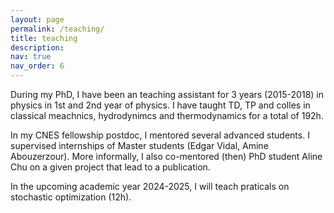 ```yaml
---
layout: page
permalink: /teaching/
title: teaching
description:
nav: true
nav_order: 6
---
```


During my PhD, I have been an teaching assistant for 3 years (2015-2018) in physics in 1st and 2nd year of physics. I have taught TD, TP and colles in classical meachnics, hydrodynimcs and thermodynamics for a total of 192h.

In my CNES fellowship postdoc, I mentored several advanced students. I supervised internships of Master students (Edgar Vidal, Amine Abouzerzour). More informally, I also co-mentored (then) PhD student Aline Chu on a given project that lead to a publication.

In the upcoming academic year 2024-2025, I will teach praticals on stochastic optimization (12h).